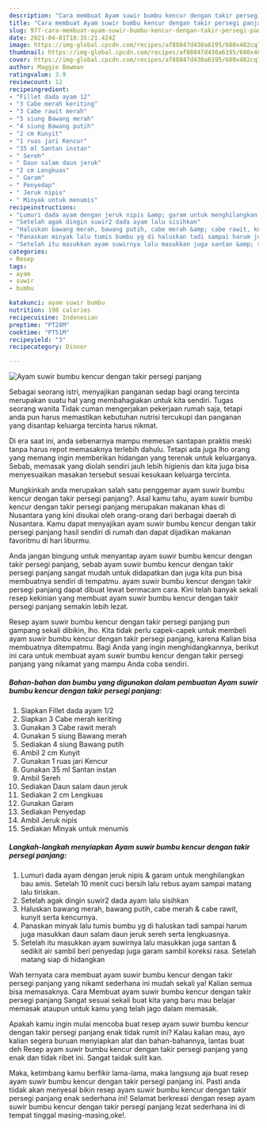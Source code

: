 ```yaml
---
description: "Cara membuat Ayam suwir bumbu kencur dengan takir persegi panjang yang enak dan Mudah Dibuat"
title: "Cara membuat Ayam suwir bumbu kencur dengan takir persegi panjang yang enak dan Mudah Dibuat"
slug: 977-cara-membuat-ayam-suwir-bumbu-kencur-dengan-takir-persegi-panjang-yang-enak-dan-mudah-dibuat
date: 2021-04-01T18:35:21.424Z
image: https://img-global.cpcdn.com/recipes/af88847d430a6195/680x482cq70/ayam-suwir-bumbu-kencur-dengan-takir-persegi-panjang-foto-resep-utama.jpg
thumbnail: https://img-global.cpcdn.com/recipes/af88847d430a6195/680x482cq70/ayam-suwir-bumbu-kencur-dengan-takir-persegi-panjang-foto-resep-utama.jpg
cover: https://img-global.cpcdn.com/recipes/af88847d430a6195/680x482cq70/ayam-suwir-bumbu-kencur-dengan-takir-persegi-panjang-foto-resep-utama.jpg
author: Maggie Bowman
ratingvalue: 3.9
reviewcount: 12
recipeingredient:
- "Fillet dada ayam 12"
- "3 Cabe merah keriting"
- "3 Cabe rawit merah"
- "5 siung Bawang merah"
- "4 siung Bawang putih"
- "2 cm Kunyit"
- "1 ruas jari Kencur"
- "35 ml Santan instan"
- " Sereh"
- " Daun salam daun jeruk"
- "2 cm Lengkuas"
- " Garam"
- " Penyedap"
- " Jeruk nipis"
- " Minyak untuk menumis"
recipeinstructions:
- "Lumuri dada ayam dengan jeruk nipis &amp; garam untuk menghilangkan bau amis. Setelah 10 menit cuci bersih lalu rebus ayam sampai matang lalu tiriskan."
- "Setelah agak dingin suwir2 dada ayam lalu sisihkan"
- "Haluskan bawang merah, bawang putih, cabe merah &amp; cabe rawit, kunyit serta kencurnya."
- "Panaskan minyak lalu tumis bumbu yg di haluskan tadi sampai harum juga masukkan daun salam daun jeruk sereh serta lengkuasnya."
- "Setelah itu masukkan ayam suwirnya lalu masukkan juga santan &amp; sedikit air sambil beri penyedap juga garam sambil koreksi rasa. Setelah matang siap di hidangkan"
categories:
- Resep
tags:
- ayam
- suwir
- bumbu

katakunci: ayam suwir bumbu 
nutrition: 198 calories
recipecuisine: Indonesian
preptime: "PT28M"
cooktime: "PT51M"
recipeyield: "3"
recipecategory: Dinner

---
```



![Ayam suwir bumbu kencur dengan takir persegi panjang](https://img-global.cpcdn.com/recipes/af88847d430a6195/680x482cq70/ayam-suwir-bumbu-kencur-dengan-takir-persegi-panjang-foto-resep-utama.jpg)

Sebagai seorang istri, menyajikan panganan sedap bagi orang tercinta merupakan suatu hal yang membahagiakan untuk kita sendiri. Tugas seorang  wanita Tidak cuman mengerjakan pekerjaan rumah saja, tetapi anda pun harus memastikan kebutuhan nutrisi tercukupi dan panganan yang disantap keluarga tercinta harus nikmat.

Di era  saat ini, anda sebenarnya mampu memesan santapan praktis meski tanpa harus repot memasaknya terlebih dahulu. Tetapi ada juga lho orang yang memang ingin memberikan hidangan yang terenak untuk keluarganya. Sebab, memasak yang diolah sendiri jauh lebih higienis dan kita juga bisa menyesuaikan masakan tersebut sesuai kesukaan keluarga tercinta. 



Mungkinkah anda merupakan salah satu penggemar ayam suwir bumbu kencur dengan takir persegi panjang?. Asal kamu tahu, ayam suwir bumbu kencur dengan takir persegi panjang merupakan makanan khas di Nusantara yang kini disukai oleh orang-orang dari berbagai daerah di Nusantara. Kamu dapat menyajikan ayam suwir bumbu kencur dengan takir persegi panjang hasil sendiri di rumah dan dapat dijadikan makanan favoritmu di hari liburmu.

Anda jangan bingung untuk menyantap ayam suwir bumbu kencur dengan takir persegi panjang, sebab ayam suwir bumbu kencur dengan takir persegi panjang sangat mudah untuk didapatkan dan juga kita pun bisa membuatnya sendiri di tempatmu. ayam suwir bumbu kencur dengan takir persegi panjang dapat dibuat lewat bermacam cara. Kini telah banyak sekali resep kekinian yang membuat ayam suwir bumbu kencur dengan takir persegi panjang semakin lebih lezat.

Resep ayam suwir bumbu kencur dengan takir persegi panjang pun gampang sekali dibikin, lho. Kita tidak perlu capek-capek untuk membeli ayam suwir bumbu kencur dengan takir persegi panjang, karena Kalian bisa membuatnya ditempatmu. Bagi Anda yang ingin menghidangkannya, berikut ini cara untuk membuat ayam suwir bumbu kencur dengan takir persegi panjang yang nikamat yang mampu Anda coba sendiri.

<!--inarticleads1-->

##### Bahan-bahan dan bumbu yang digunakan dalam pembuatan Ayam suwir bumbu kencur dengan takir persegi panjang:

1. Siapkan Fillet dada ayam 1/2
1. Siapkan 3 Cabe merah keriting
1. Gunakan 3 Cabe rawit merah
1. Gunakan 5 siung Bawang merah
1. Sediakan 4 siung Bawang putih
1. Ambil 2 cm Kunyit
1. Gunakan 1 ruas jari Kencur
1. Gunakan 35 ml Santan instan
1. Ambil  Sereh
1. Sediakan  Daun salam daun jeruk
1. Sediakan 2 cm Lengkuas
1. Gunakan  Garam
1. Sediakan  Penyedap
1. Ambil  Jeruk nipis
1. Sediakan  Minyak untuk menumis




<!--inarticleads2-->

##### Langkah-langkah menyiapkan Ayam suwir bumbu kencur dengan takir persegi panjang:

1. Lumuri dada ayam dengan jeruk nipis &amp; garam untuk menghilangkan bau amis. Setelah 10 menit cuci bersih lalu rebus ayam sampai matang lalu tiriskan.
1. Setelah agak dingin suwir2 dada ayam lalu sisihkan
1. Haluskan bawang merah, bawang putih, cabe merah &amp; cabe rawit, kunyit serta kencurnya.
1. Panaskan minyak lalu tumis bumbu yg di haluskan tadi sampai harum juga masukkan daun salam daun jeruk sereh serta lengkuasnya.
1. Setelah itu masukkan ayam suwirnya lalu masukkan juga santan &amp; sedikit air sambil beri penyedap juga garam sambil koreksi rasa. Setelah matang siap di hidangkan




Wah ternyata cara membuat ayam suwir bumbu kencur dengan takir persegi panjang yang nikamt sederhana ini mudah sekali ya! Kalian semua bisa memasaknya. Cara Membuat ayam suwir bumbu kencur dengan takir persegi panjang Sangat sesuai sekali buat kita yang baru mau belajar memasak ataupun untuk kamu yang telah jago dalam memasak.

Apakah kamu ingin mulai mencoba buat resep ayam suwir bumbu kencur dengan takir persegi panjang enak tidak rumit ini? Kalau kalian mau, ayo kalian segera buruan menyiapkan alat dan bahan-bahannya, lantas buat deh Resep ayam suwir bumbu kencur dengan takir persegi panjang yang enak dan tidak ribet ini. Sangat taidak sulit kan. 

Maka, ketimbang kamu berfikir lama-lama, maka langsung aja buat resep ayam suwir bumbu kencur dengan takir persegi panjang ini. Pasti anda tiidak akan menyesal bikin resep ayam suwir bumbu kencur dengan takir persegi panjang enak sederhana ini! Selamat berkreasi dengan resep ayam suwir bumbu kencur dengan takir persegi panjang lezat sederhana ini di tempat tinggal masing-masing,oke!.

